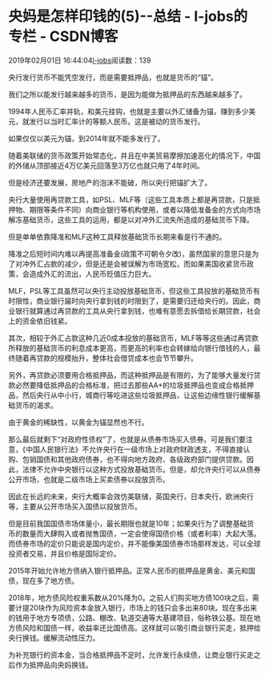# 央妈是怎样印钱的(5)--总结 - l-jobs的专栏 - CSDN博客





2019年02月01日 16:44:04[l-jobs](https://me.csdn.net/qq_26010491)阅读数：139








央行发行货币不能凭空发行，而是需要抵押品，也就是货币的“锚”。

我们之所以能发行越来越多的货币，是因为能做为抵押品的东西越来越多了。

1994年人民币汇率并轨，和美元挂钩，也就是主要以外汇储备为锚，赚到多少美元，就发行以当时汇率计的等额人民币。这是被动的货币发行。

如果仅仅以美元为锚，到2014年就不能多发行了。

随着美联储的货币政策开始常态化，并且在中美贸易摩擦加速恶化的情况下，中国的外储从顶部接近4万亿美元回落至3万亿也就只用了4年时间。

但是经济还要发展，房地产的泡沫不能破，所以央行把锚扩大了。

央行大量使用再贷款工具，如PSL、MLF等（这些工具本质上都是再贷款，只是抵押物、期限等条件不同）向商业银行等机构使用，或者以降低准备金的方式向市场解冻基础货币，这些工具的运用，都是以对冲外汇流失所造成的基础货币下降。

但是单单依靠降准和MLF这种工具释放基础货币长期来看是行不通的。

降准之后短时间内难以再提高准备金(政策不可朝令夕改)，虽然国家的意思只是为了对冲外汇占款的减少，但是还是会被误解为市场宽松，而如果美国收紧货币政策，会造成外汇的流出，人民币贬值压力巨大。

MLF，PSL等工具虽然可以央行主动投放基础货币，但这些工具投放的基础货币有时限性，商业银行届时向央行拿到钱的时限到了，是需要归还给央行的。因此，商业银行就算通过再贷款的工具从央行拿到钱，也难有意愿去拆借给长期贷款，社会上的资金依旧钱紧。

其次，相较于外汇占款这种几近0成本投放的基础货币，MLF等等这些通过再贷款所释放的基础货币的利息成本更高，而更高的利率也会转嫁给向银行借钱的人，最终随着再贷款的规模抬升，整体社会借贷成本也会节节攀升。

另外，再贷款必须要用合格抵押品，而这种抵押品是有限的，为了能够大量发行贷款必然要降低抵押品的合格标准，把过去那些AA+的垃圾抵押品也变成合格抵押品，然后央行从中小行，城商行等吃进这些垃圾抵押品，让这些边缘性银行缓解基础货币的渴求。

由于黄金的稀缺性，以黄金为锚显然也不行。

那么最后就剩下“对政府性债权”了，也就是从债券市场买入债券。可是我们要注意，《中国人民银行法》不允许央行在一级市场上对政府财政透支，不得直接认购、包销国债和其他政府债券，也不得向地方政府、各级政府部门提供贷款。因此，法律不允许中央银行以这种方式投放基础货币。但是，却允许央行可以从债券公开市场，也就是二级市场上买卖债券以投放货币。

因此在长远的未来，央行大概率会效仿美联储，英国央行，日本央行，欧洲央行等，主要从公开市场买入国债以投放货币。

但是目前我国国债市场体量小，最长期限也就是10年；如果央行为了调整基础货币的数量而大肆购入或者抛售国债，一定会使得国债价格（或者利率）大起大落。而债券市场的定价只能说是国内定价，并不能像美国债券市场那样发达，可以全球投资者交易，并且价格是国际定价。

2015年开始允许地方债纳入银行抵押品。正常人民币的抵押品是黄金、美元和国债，现在多了地方债。

2018年，地方债风险权重系数从20%降为0。之前人们购买地方债100块之后，需要计提20块作为风险资本金放入银行，市场上的钱只会多出来80块。现在多出来的钱用于地方专项债，公路、棚改、轨道交通等大基建项目，俗称铁公基。现在地方债风险和国债一样，收益率还比国债高。这样就可以吸引商业银行买走，抵押给央行换钱。缓解流动性压力。

为补充银行的资本金，当合格抵押品不足时，允许发行永续债，让商业银行买走之后作为抵押品向央妈换钱。



